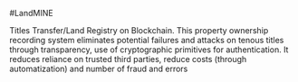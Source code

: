 #LandMINE


Titles Transfer/Land Registry on Blockchain. This property ownership recording system eliminates potential failures and attacks on tenous titles through transparency, use of cryptographic primitives for authentication. It reduces reliance on trusted third parties, reduce costs (through automatization) and number of fraud and errors
